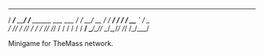    ______           __                     
  / ____/___  _____/ /___  ______ ___  ___ 
 / / __/ __ \/ ___/ __/ / / / __ `__ \/ _ \
/ /_/ / /_/ / /  / /_/ /_/ / / / / / /  __/
\____/\____/_/   \__/\__,_/_/ /_/ /_/\___/ 
                                           
Minigame for TheMass network.
